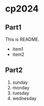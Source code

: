 # cp2024

## Part1
This is README.
- item1
- item2

## Part2
1. sunday
1. monday
1. tuesday
1. wednesday
